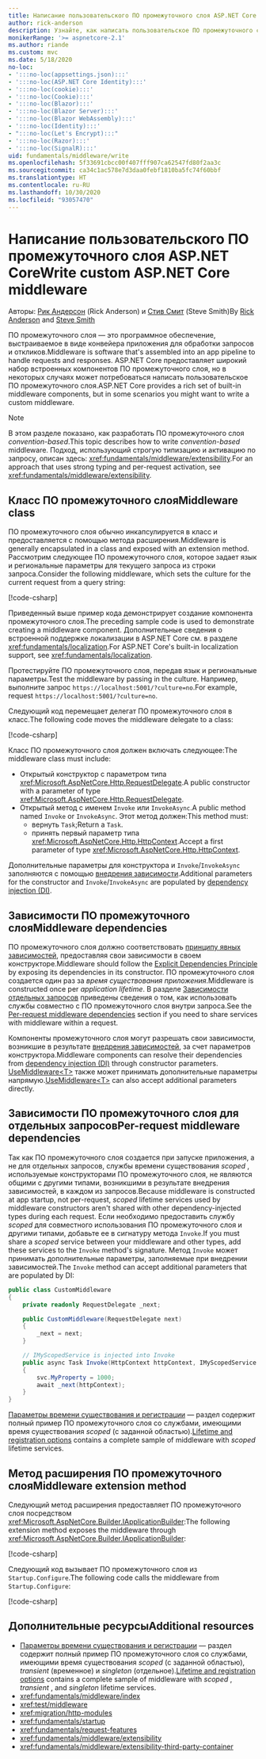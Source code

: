 ```yaml
---
title: Написание пользовательского ПО промежуточного слоя ASP.NET Core
author: rick-anderson
description: Узнайте, как написать пользовательское ПО промежуточного слоя ASP.NET Core.
monikerRange: '>= aspnetcore-2.1'
ms.author: riande
ms.custom: mvc
ms.date: 5/18/2020
no-loc:
- ':::no-loc(appsettings.json):::'
- ':::no-loc(ASP.NET Core Identity):::'
- ':::no-loc(cookie):::'
- ':::no-loc(Cookie):::'
- ':::no-loc(Blazor):::'
- ':::no-loc(Blazor Server):::'
- ':::no-loc(Blazor WebAssembly):::'
- ':::no-loc(Identity):::'
- ":::no-loc(Let's Encrypt):::"
- ':::no-loc(Razor):::'
- ':::no-loc(SignalR):::'
uid: fundamentals/middleware/write
ms.openlocfilehash: 5f33691cbcc00f407fff907ca62547fd80f2aa3c
ms.sourcegitcommit: ca34c1ac578e7d3daa0febf1810ba5fc74f60bbf
ms.translationtype: HT
ms.contentlocale: ru-RU
ms.lasthandoff: 10/30/2020
ms.locfileid: "93057470"
---
```

# <a name="write-custom-aspnet-core-middleware"></a><span data-ttu-id="87af6-103">Написание пользовательского ПО промежуточного слоя ASP.NET Core</span><span class="sxs-lookup"><span data-stu-id="87af6-103">Write custom ASP.NET Core middleware</span></span>

<span data-ttu-id="87af6-104">Авторы: [Рик Андерсон](https://twitter.com/RickAndMSFT) (Rick Anderson) и [Стив Смит](https://ardalis.com/) (Steve Smith)</span><span class="sxs-lookup"><span data-stu-id="87af6-104">By [Rick Anderson](https://twitter.com/RickAndMSFT) and [Steve Smith](https://ardalis.com/)</span></span>

<span data-ttu-id="87af6-105">ПО промежуточного слоя — это программное обеспечение, выстраиваемое в виде конвейера приложения для обработки запросов и откликов.</span><span class="sxs-lookup"><span data-stu-id="87af6-105">Middleware is software that's assembled into an app pipeline to handle requests and responses.</span></span> <span data-ttu-id="87af6-106">ASP.NET Core предоставляет широкий набор встроенных компонентов ПО промежуточного слоя, но в некоторых случаях может потребоваться написать пользовательское ПО промежуточного слоя.</span><span class="sxs-lookup"><span data-stu-id="87af6-106">ASP.NET Core provides a rich set of built-in middleware components, but in some scenarios you might want to write a custom middleware.</span></span>

> [!NOTE]
> <span data-ttu-id="87af6-107">В этом разделе показано, как разработать ПО промежуточного слоя *convention-based*.</span><span class="sxs-lookup"><span data-stu-id="87af6-107">This topic describes how to write *convention-based* middleware.</span></span> <span data-ttu-id="87af6-108">Подход, использующий строгую типизацию и активацию по запросу, описан здесь: <xref:fundamentals/middleware/extensibility>.</span><span class="sxs-lookup"><span data-stu-id="87af6-108">For an approach that uses strong typing and per-request activation, see <xref:fundamentals/middleware/extensibility>.</span></span>

## <a name="middleware-class"></a><span data-ttu-id="87af6-109">Класс ПО промежуточного слоя</span><span class="sxs-lookup"><span data-stu-id="87af6-109">Middleware class</span></span>

<span data-ttu-id="87af6-110">ПО промежуточного слоя обычно инкапсулируется в класс и предоставляется с помощью метода расширения.</span><span class="sxs-lookup"><span data-stu-id="87af6-110">Middleware is generally encapsulated in a class and exposed with an extension method.</span></span> <span data-ttu-id="87af6-111">Рассмотрим следующее ПО промежуточного слоя, которое задает язык и региональные параметры для текущего запроса из строки запроса.</span><span class="sxs-lookup"><span data-stu-id="87af6-111">Consider the following middleware, which sets the culture for the current request from a query string:</span></span>

[!code-csharp[](write/snapshot/StartupCulture.cs)]

<span data-ttu-id="87af6-112">Приведенный выше пример кода демонстрирует создание компонента промежуточного слоя.</span><span class="sxs-lookup"><span data-stu-id="87af6-112">The preceding sample code is used to demonstrate creating a middleware component.</span></span> <span data-ttu-id="87af6-113">Дополнительные сведения о встроенной поддержке локализации в ASP.NET Core см. в разделе <xref:fundamentals/localization>.</span><span class="sxs-lookup"><span data-stu-id="87af6-113">For ASP.NET Core's built-in localization support, see <xref:fundamentals/localization>.</span></span>

<span data-ttu-id="87af6-114">Протестируйте ПО промежуточного слоя, передав язык и региональные параметры.</span><span class="sxs-lookup"><span data-stu-id="87af6-114">Test the middleware by passing in the culture.</span></span> <span data-ttu-id="87af6-115">Например, выполните запрос `https://localhost:5001/?culture=no`.</span><span class="sxs-lookup"><span data-stu-id="87af6-115">For example, request `https://localhost:5001/?culture=no`.</span></span>

<span data-ttu-id="87af6-116">Следующий код перемещает делегат ПО промежуточного слоя в класс.</span><span class="sxs-lookup"><span data-stu-id="87af6-116">The following code moves the middleware delegate to a class:</span></span>

[!code-csharp[](write/snapshot/RequestCultureMiddleware.cs)]

<span data-ttu-id="87af6-117">Класс ПО промежуточного слоя должен включать следующее:</span><span class="sxs-lookup"><span data-stu-id="87af6-117">The middleware class must include:</span></span>

* <span data-ttu-id="87af6-118">Открытый конструктор с параметром типа <xref:Microsoft.AspNetCore.Http.RequestDelegate>.</span><span class="sxs-lookup"><span data-stu-id="87af6-118">A public constructor with a parameter of type <xref:Microsoft.AspNetCore.Http.RequestDelegate>.</span></span>
* <span data-ttu-id="87af6-119">Открытый метод с именем `Invoke` или `InvokeAsync`.</span><span class="sxs-lookup"><span data-stu-id="87af6-119">A public method named `Invoke` or `InvokeAsync`.</span></span> <span data-ttu-id="87af6-120">Этот метод должен:</span><span class="sxs-lookup"><span data-stu-id="87af6-120">This method must:</span></span>
  * <span data-ttu-id="87af6-121">вернуть `Task`;</span><span class="sxs-lookup"><span data-stu-id="87af6-121">Return a `Task`.</span></span>
  * <span data-ttu-id="87af6-122">принять первый параметр типа <xref:Microsoft.AspNetCore.Http.HttpContext>.</span><span class="sxs-lookup"><span data-stu-id="87af6-122">Accept a first parameter of type <xref:Microsoft.AspNetCore.Http.HttpContext>.</span></span>
  
<span data-ttu-id="87af6-123">Дополнительные параметры для конструктора и `Invoke`/`InvokeAsync` заполняются с помощью [внедрения зависимости](xref:fundamentals/dependency-injection).</span><span class="sxs-lookup"><span data-stu-id="87af6-123">Additional parameters for the constructor and `Invoke`/`InvokeAsync` are populated by [dependency injection (DI)](xref:fundamentals/dependency-injection).</span></span>

## <a name="middleware-dependencies"></a><span data-ttu-id="87af6-124">Зависимости ПО промежуточного слоя</span><span class="sxs-lookup"><span data-stu-id="87af6-124">Middleware dependencies</span></span>

<span data-ttu-id="87af6-125">ПО промежуточного слоя должно соответствовать [принципу явных зависимостей](/dotnet/standard/modern-web-apps-azure-architecture/architectural-principles#explicit-dependencies), предоставляя свои зависимости в своем конструкторе.</span><span class="sxs-lookup"><span data-stu-id="87af6-125">Middleware should follow the [Explicit Dependencies Principle](/dotnet/standard/modern-web-apps-azure-architecture/architectural-principles#explicit-dependencies) by exposing its dependencies in its constructor.</span></span> <span data-ttu-id="87af6-126">ПО промежуточного слоя создается один раз за *время существования приложения*.</span><span class="sxs-lookup"><span data-stu-id="87af6-126">Middleware is constructed once per *application lifetime*.</span></span> <span data-ttu-id="87af6-127">В разделе [Зависимости отдельных запросов](#per-request-middleware-dependencies) приведены сведения о том, как использовать службы совместно с ПО промежуточного слоя внутри запроса.</span><span class="sxs-lookup"><span data-stu-id="87af6-127">See the [Per-request middleware dependencies](#per-request-middleware-dependencies) section if you need to share services with middleware within a request.</span></span>

<span data-ttu-id="87af6-128">Компоненты промежуточного слоя могут разрешать свои зависимости, возникшие в результате [внедрения зависимостей](xref:fundamentals/dependency-injection), за счет параметров конструктора.</span><span class="sxs-lookup"><span data-stu-id="87af6-128">Middleware components can resolve their dependencies from [dependency injection (DI)](xref:fundamentals/dependency-injection) through constructor parameters.</span></span> <span data-ttu-id="87af6-129">[UseMiddleware&lt;T&gt;](/dotnet/api/microsoft.aspnetcore.builder.usemiddlewareextensions.usemiddleware#Microsoft_AspNetCore_Builder_UseMiddlewareExtensions_UseMiddleware_Microsoft_AspNetCore_Builder_IApplicationBuilder_System_Type_System_Object___) также может принимать дополнительные параметры напрямую.</span><span class="sxs-lookup"><span data-stu-id="87af6-129">[UseMiddleware&lt;T&gt;](/dotnet/api/microsoft.aspnetcore.builder.usemiddlewareextensions.usemiddleware#Microsoft_AspNetCore_Builder_UseMiddlewareExtensions_UseMiddleware_Microsoft_AspNetCore_Builder_IApplicationBuilder_System_Type_System_Object___) can also accept additional parameters directly.</span></span>

## <a name="per-request-middleware-dependencies"></a><span data-ttu-id="87af6-130">Зависимости ПО промежуточного слоя для отдельных запросов</span><span class="sxs-lookup"><span data-stu-id="87af6-130">Per-request middleware dependencies</span></span>

<span data-ttu-id="87af6-131">Так как ПО промежуточного слоя создается при запуске приложения, а не для отдельных запросов, службы времени существования *scoped* , используемые конструкторами ПО промежуточного слоя, не являются общими с другими типами, возникшими в результате внедрения зависимостей, в каждом из запросов.</span><span class="sxs-lookup"><span data-stu-id="87af6-131">Because middleware is constructed at app startup, not per-request, *scoped* lifetime services used by middleware constructors aren't shared with other dependency-injected types during each request.</span></span> <span data-ttu-id="87af6-132">Если необходимо предоставить службу *scoped* для совместного использования ПО промежуточного слоя и другими типами, добавьте ее в сигнатуру метода `Invoke`.</span><span class="sxs-lookup"><span data-stu-id="87af6-132">If you must share a *scoped* service between your middleware and other types, add these services to the `Invoke` method's signature.</span></span> <span data-ttu-id="87af6-133">Метод `Invoke` может принимать дополнительные параметры, заполняемые при внедрении зависимостей.</span><span class="sxs-lookup"><span data-stu-id="87af6-133">The `Invoke` method can accept additional parameters that are populated by DI:</span></span>

```csharp
public class CustomMiddleware
{
    private readonly RequestDelegate _next;

    public CustomMiddleware(RequestDelegate next)
    {
        _next = next;
    }

    // IMyScopedService is injected into Invoke
    public async Task Invoke(HttpContext httpContext, IMyScopedService svc)
    {
        svc.MyProperty = 1000;
        await _next(httpContext);
    }
}
```

<span data-ttu-id="87af6-134">[Параметры времени существования и регистрации](xref:fundamentals/dependency-injection#lifetime-and-registration-options) — раздел содержит полный пример ПО промежуточного слоя со службами, имеющими время существования *scoped* (с заданной областью).</span><span class="sxs-lookup"><span data-stu-id="87af6-134">[Lifetime and registration options](xref:fundamentals/dependency-injection#lifetime-and-registration-options) contains a complete sample of middleware with *scoped* lifetime services.</span></span>

## <a name="middleware-extension-method"></a><span data-ttu-id="87af6-135">Метод расширения ПО промежуточного слоя</span><span class="sxs-lookup"><span data-stu-id="87af6-135">Middleware extension method</span></span>

<span data-ttu-id="87af6-136">Следующий метод расширения предоставляет ПО промежуточного слоя посредством <xref:Microsoft.AspNetCore.Builder.IApplicationBuilder>:</span><span class="sxs-lookup"><span data-stu-id="87af6-136">The following extension method exposes the middleware through <xref:Microsoft.AspNetCore.Builder.IApplicationBuilder>:</span></span>

[!code-csharp[](write/snapshot/RequestCultureMiddlewareExtensions.cs)]

<span data-ttu-id="87af6-137">Следующий код вызывает ПО промежуточного слоя из `Startup.Configure`.</span><span class="sxs-lookup"><span data-stu-id="87af6-137">The following code calls the middleware from `Startup.Configure`:</span></span>

[!code-csharp[](write/snapshot/Startup.cs?highlight=5)]

## <a name="additional-resources"></a><span data-ttu-id="87af6-138">Дополнительные ресурсы</span><span class="sxs-lookup"><span data-stu-id="87af6-138">Additional resources</span></span>

* <span data-ttu-id="87af6-139">[Параметры времени существования и регистрации](xref:fundamentals/dependency-injection#lifetime-and-registration-options) — раздел содержит полный пример ПО промежуточного слоя со службами, имеющими время существования *scoped* (с заданной областью), *transient* (временное) и *singleton* (отдельное).</span><span class="sxs-lookup"><span data-stu-id="87af6-139">[Lifetime and registration options](xref:fundamentals/dependency-injection#lifetime-and-registration-options) contains a complete sample of middleware with *scoped* , *transient* , and *singleton* lifetime services.</span></span>
* <xref:fundamentals/middleware/index>
* <xref:test/middleware>
* <xref:migration/http-modules>
* <xref:fundamentals/startup>
* <xref:fundamentals/request-features>
* <xref:fundamentals/middleware/extensibility>
* <xref:fundamentals/middleware/extensibility-third-party-container>
